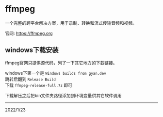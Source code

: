 # ffmpeg

一个完整的跨平台解决方案，用于录制、转换和流式传输音频和视频。  

官网: https://ffmpeg.org  


## windows下载安装
ffmpeg官网只提供源代码，列了一下其它地方的下载链接。  

windows下第一个是 `Windows builds from gyan.dev`  
跳转后翻到 `Release Build`  
下载 `ffmpeg-release-full.7z` 即可  

下载解压之后把bin文件夹路径添加到环境变量供其它软件调用  


---
2022/1/23  
